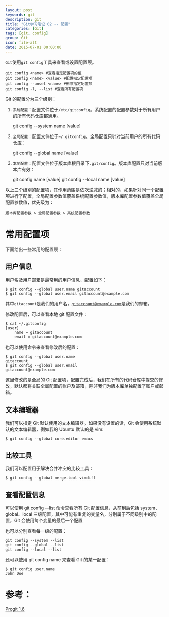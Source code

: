 ```yaml
---
layout: post
keywords: git
description: git
title: "Git学习笔记 02 -- 配置"
categories: [Git]
tags: [git, config]
group: Git
icon: file-alt
date: 2015-07-01 00:00:00
---
```


`Git`使用`git config`工具来查看或设置配置项。

    git config <name> #查看指定配置项的值
    git config <name> <value> #配置指定配置项
    git config --unset <name> #删除指定配置项
    git config -l, --list #查看所有配置项

Git 的配置分为三个级别：

<!--excerpt-->

1. `系统配置`：配置文件位于`/etc/gitconfig`。系统配置的配置参数对于所有用户的所有代码仓库都通用。

    git config --system name [value]

2. `全局配置`：配置文件位于`~/.gitconfig`。全局配置只针对当前用户的所有代码仓库：

    git config --global name [value]

3. `本地配置`：配置文件位于版本库根目录下`.git/config`。版本库配置只对当前版本库有效：

    git config name [value]
    git config --local name [value]

以上三个级别的配置项，其作用范围是依次递减的；相对的，如果针对同一个配置项进行了配置，全局配置参数值覆盖系统配置参数值，版本库配置参数值覆盖全局配置参数值，优先级为：

    版本库配置参数 > 全局配置参数 > 系统配置参数

# 常用配置项

下面给出一些常用的配置项：

## 用户信息

用户名及用户邮箱是最常用的用户信息，配置如下：

    $ git config --global user.name gitaccount
    $ git config --global user.email gitaccount@example.com

其中<code>gitaccount</code>是我们的用户名，<code>gitaccount@example.com</code>是我们的邮箱。

修改配置后，可以查看本地 git 配置文件：

    $ cat ~/.gitconfig
    [user]
        name = gitaccount
        email = gitaccount@example.com

也可以使用命令来查看修改后的配置：

    $ git config --global user.name
    gitaccount
    $ git config --global user.email
    gitaccount@example.com

这里修改的是全局的 Git 配置项，配置完成后，我们在所有的代码仓库中提交的修改，默认都将关联全局配置的账户及邮箱，除非我们为版本库单独配置了账户或邮箱。

## 文本编辑器

我们可以指定 Git 默认使用的文本编辑器。如果没有设置的话，Git 会使用系统默认的文本编辑器，例如我的 Ubuntu 默认的是 vim:

    $ git config --global core.editor emacs

## 比较工具

我们可以配置用于解决合并冲突的比较工具：

    $ git config --global merge.tool vimdiff

## 查看配置信息

可以使用 git config --list 命令查看所有 Git 配置信息，从前到后包括 system、global、local 三级配置，其中可能有重复的变量名，分别属于不同级别中的配置，Git 会使用每个变量的最后一个配置

也可以分别查看每一级的配置：

    git config --system --list
    git config --global --list
    git config --local --list

还可以使用 git config name 来查看 Git 的某一配置：

    $ git config user.name
    John Doe

# 参考：

[Progit 1.6](http://git-scm.com/book/en/v2/Getting-Started-First-Time-Git-Setup "Progit 1.6")
